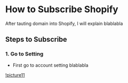 # How to Subscribe Shopify

After tauting domain into Shopify, I will explain blablabla

## Steps to Subscribe

### 1. Go to Setting
- First go to account setting blablabla

[!picture11](assets/images/picture11.png)